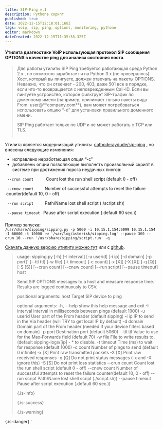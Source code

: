 ```yaml
---
title: SIP-Ping v.1
description: Pythone скрипт 
published: true
date: 2022-12-15T12:18:01.168Z
tags: voip, sip, ping, options, monitoring, pythone
editor: markdown
dateCreated: 2022-12-15T11:35:38.325Z
---
```


#### Утилита диагностики VoIP использующая протокол SIP сообщения OPTIONS в качестве ping для анализа состояния носта.

> Для работы утилиты SIP Ping требуется работающая среда Python 2.x., но возможно заработает и на Python 3.x (не провералось).  
> Хост, который вы пингуете, должен отвечать на пакеты OPTIONS. Неважно, что он отвечает - 200, 403, даже 501 все в порядке, если что-то возвращается с неповрежденным Call-ID. Если вы пингуете устройство, которое фильтрует SIP-трафик по доменному имени (например, принимает только пакеты вида From: user@\*\*company.com\*\*), вам может потребоваться использовать опцию “-d” для установки правильного доменного имени.  
>   
> SIP Ping работает только по UDP и не может работать с TCP или TLS.  
>  

Утилита является модернизаций утилиты  [cathoderaydude/sip-ping](https://github.com/cathoderaydude/sip-ping) , но внесены следующие изменения: 

-   исправлено неработающая опция “-с”
-   добавлены опции позволяющие выполнять произвольный скрипт в системе при достижения порога неудачных пингов:

` --crun count   `     Count lost the run shell script (default 0 - off)

` --cnew count   `    Number of successful attempts to reset the failure  counter(default 10, 0 - off)

` --run script   `    Path/Name lost shell script (./script.sh))

` --pause timeout ` Pause after script execution (.default 60 sec.))

#####   
Пример запуска:  
`/usr/share/sipping/sipping.py -p 5060 -i 10.15.1.154:5099 10.15.1.154 -I 60000 -t 10000 -w '/var/log/asterisk/sipping.log' --pause 300 --crun 10 --run '/usr/share/sipping/script.run' -q`

[Скачать данную версию утилиту можно тут](/VoIP/Monitoring/sipping.tar.bz2) или с [github](https://github.com/ot-i-to/sipping).

> usage: sipping.py [-h] [-I interval] [-u userid] [-i ip] [-d domain] [-p port]`
>                   [--ttl ttl] [-w file] [-t timeout] [-c count] [-x [X]]
>                   [-X [X]] [-q [Q]] [-S [S]] [--crun count] [--cnew count]
>                   [--run script] [--pause timeout]
>                   host
> 
> Send SIP OPTIONS messages to a host and measure response time. Results are
> logged continuously to CSV.
> 
> positional arguments:
>   host             Target SIP device to ping
> 
> optional arguments:
>   -h, --help       show this help message and exit
>   -I interval      Interval in milliseconds between pings (default 1000)
>   -u userid        User part of the From header (default sipping)
>   -i ip            IP to send in the Via header (will TRY to get local IP by
>                    default)
>   -d domain        Domain part of the From header (needed if your device
>                    filters based on domain)
>   -p port          Destination port (default 5060)
>   --ttl ttl        Value to use for the Max-Forwards field (default 70)
>   -w file          File to write results to. (default sipping-logs/[ip] - * to
>                    disable.
>   -t timeout       Time (ms) to wait for response (default 1000)
>   -c count         Number of pings to send (default 0 infinite)
>   -x [X]           Print raw transmitted packets
>   -X [X]           Print raw received responses
>   -q [Q]           Do not print status messages (-x and -X ignore this)
>   -S [S]           Do not print loss statistics
>   --crun count     Count lost the run shell script (default 0 - off)
>   --cnew count     Number of successful attempts to reset the failure
>                    counter(default 10, 0 - off)
>   --run script     Path/Name lost shell script (./script.sh))
>   --pause timeout  Pause after script execution (.default 60 sec.))
> 
> {.is-info}
> 
> {.is-success}
> 
> {.is-warning}
> 
{.is-danger}
`
